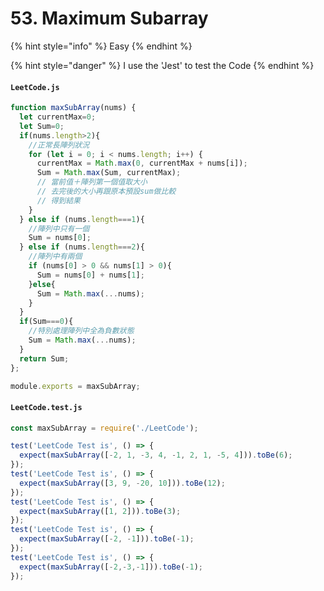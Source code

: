 # 53. Maximum Subarray

{% hint style="info" %}
Easy
{% endhint %}

{% hint style="danger" %}
I use the 'Jest' to test the Code
{% endhint %}

#### `LeetCode.js`

```javascript
function maxSubArray(nums) {
  let currentMax=0;
  let Sum=0;
  if(nums.length>2){
    //正常長陣列狀況
    for (let i = 0; i < nums.length; i++) {
      currentMax = Math.max(0, currentMax + nums[i]);
      Sum = Math.max(Sum, currentMax);
      // 當前值＋陣列第一個值取大小
      // 去完後的大小再跟原本預設sum做比較
      // 得到結果
    }
  } else if (nums.length===1){
    //陣列中只有一個
    Sum = nums[0];
  } else if (nums.length===2){
    //陣列中有兩個
    if (nums[0] > 0 && nums[1] > 0){
      Sum = nums[0] + nums[1];
    }else{
      Sum = Math.max(...nums);
    }
  }
  if(Sum===0){
    //特別處理陣列中全為負數狀態
    Sum = Math.max(...nums);
  }
  return Sum;
};

module.exports = maxSubArray;
```

#### `LeetCode.test.js`

```javascript
const maxSubArray = require('./LeetCode');

test('LeetCode Test is', () => {
  expect(maxSubArray([-2, 1, -3, 4, -1, 2, 1, -5, 4])).toBe(6);
});
test('LeetCode Test is', () => {
  expect(maxSubArray([3, 9, -20, 10])).toBe(12);
});
test('LeetCode Test is', () => {
  expect(maxSubArray([1, 2])).toBe(3);
});
test('LeetCode Test is', () => {
  expect(maxSubArray([-2, -1])).toBe(-1);
});
test('LeetCode Test is', () => {
  expect(maxSubArray([-2,-3,-1])).toBe(-1);
});
```

